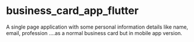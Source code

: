 # business_card_app_flutter
A single page application with some personal information details like name, email, profession ....as  a normal business card but in mobile app version.
